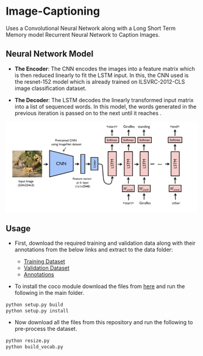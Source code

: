 # Image-Captioning

Uses a Convolutional Neural Network along with a Long Short Term Memory model Recurrent Neural Network to Caption Images.

## Neural Network Model 

- **The Encoder**: The CNN encodes the images into a feature matrix which is then reduced linearly to fit the LSTM input. In this, the CNN used is the resnet-152 model which is already trained on ILSVRC-2012-CLS image classification dataset.

- **The Decoder**: The LSTM decodes the linearly transformed input matrix into a list of sequenced words. In this model, the words generated in the previous iteration is passed on to the next until it reaches <end>. 

<p align="center">
<img src="https://github.com/crypto-code/Image-Captioning/blob/master/assets/model.png" align="middle" />   </p>

## Usage

- First, download the required training and validation data along with their annotations from the below links and extract to the data folder:
  - [Training Dataset](http://images.cocodataset.org/zips/train2014.zip)
  - [Validation Dataset](http://images.cocodataset.org/zips/val2014.zip)
  - [Annotations](http://images.cocodataset.org/annotations/annotations_trainval2014.zip)

- To install the coco module download the files from [here](https://github.com/pdollar/coco.git) and run the following in the main folder.
```
python setup.py build
python setup.py install
```

- Now download all the files from this repository and run the following to pre-process the dataset.
```
python resize.py
python build_vocab.py
```



